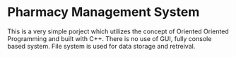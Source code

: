 # Pharmacy Management System

This is a very simple porject which utilizes the concept of Oriented Oriented Programming and built with C++. 
There is no use of GUI, fully console based system. File system is used for data storage and retreival.
